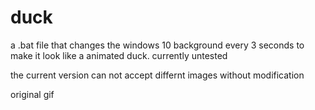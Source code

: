 # duck
a .bat file that changes the windows 10 background every 3 seconds to make it look like a animated duck. currently untested

the current version can not accept differnt images without modification 

original gif
